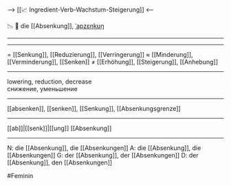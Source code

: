 --> [[📈 Ingredient-Verb-Wachstum-Steigerung]] <--

📉 🔴 die [[Absenkung]], [ˈapzɛŋkʊŋ](https://youglish.com/pronounce/Absenkung/german)

---


---
= [[Senkung]], [[Reduzierung]], [[Verringerung]]
≈ [[Minderung]], [[Verminderung]], [[Senken]]
≠ [[Erhöhung]], [[Steigerung]], [[Anhebung]]

---
lowering, reduction, decrease  
снижение, уменьшение

---
[[absenken]], [[senken]], [[Senkung]], [[Absenkungsgrenze]]

---
[[ab]]|[[senk]]|[[ung]]
[[Absenkung]]


---
N: die [[Absenkung]], die [[Absenkungen]]
A: die [[Absenkung]], die [[Absenkungen]]
G: der [[Absenkung]], der [[Absenkungen]]
D: der [[Absenkung]], den [[Absenkungen]]

#Feminin 
